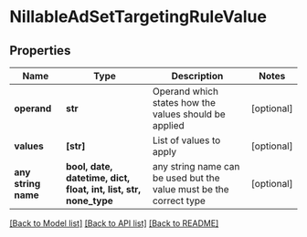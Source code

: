 # NillableAdSetTargetingRuleValue


## Properties
Name | Type | Description | Notes
------------ | ------------- | ------------- | -------------
**operand** | **str** | Operand which states how the values should be applied | [optional] 
**values** | **[str]** | List of values to apply | [optional] 
**any string name** | **bool, date, datetime, dict, float, int, list, str, none_type** | any string name can be used but the value must be the correct type | [optional]

[[Back to Model list]](../README.md#documentation-for-models) [[Back to API list]](../README.md#documentation-for-api-endpoints) [[Back to README]](../README.md)


